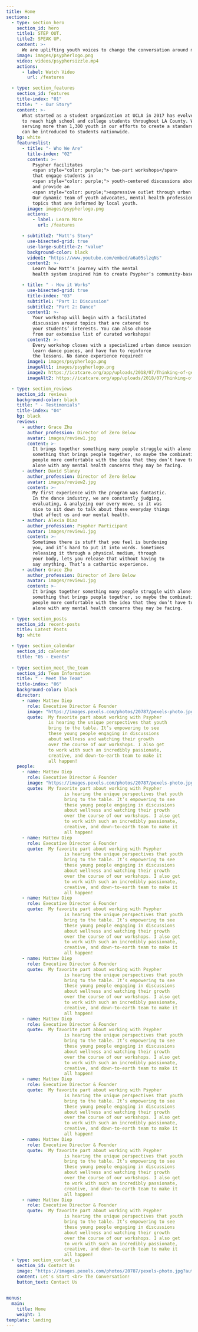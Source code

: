 ```yaml
---
title: Home
sections:
  - type: section_hero
    section_id: hero
    title1: STEP OUT.
    title2: SPEAK UP.
    content: >-
      We are uplifting youth voices to change the conversation around mental health.
    image: images/psypherlogo.png
    video: videos/psyphersizzle.mp4
    actions:
      - label: Watch Video
        url: /features

  - type: section_features
    section_id: features
    title-index: "01"
    title: " - Our Story"
    content: >-
      What started as a student organization at UCLA in 2017 has evolved into a nonprofit that is working 
      to reach high school and college students throughout LA County. We have hosted over 60 workshops 
      serving more than 1,300 youth in our efforts to create a standard for wellness education that 
      can be introduced to students nationwide.
    bg: white
    featureslist:
      - title: "- Who We Are"
        title-index: "02"
        content: >-
          Psypher facilitates 
          <span style="color: purple;"> two-part workshops</span>
          that engage students in 
          <span style="color: purple;"> youth-centered discussions about wellness </span>
          and provide an 
          <span style="color: purple;">expressive outlet through urban dance.</span>
          Our dynamic team of youth advocates, mental health professionals, and urban dancers create workshops around
          topics that are informed by local youth. 
        image: images/psypherlogo.png
        actions:
          - label: Learn More
            url: /features

      - subtitle2: "Matt's Story"
        use-bisected-grid: true
        use-large-subtitle-2: "value"
        background-color: black
        video1: "https://www.youtube.com/embed/a6a05slzqNs"
        content2: >-
          Learn how Matt’s journey with the mental
          health system inspired him to create Psypher’s community-based wellness program

      - title: " - How it Works"
        use-bisected-grid: true
        title-index: "03"
        subtitle1: "Part 1: Discussion"
        subtitle2: "Part 2: Dance"
        content1: >-
          Your workshop will begin with a facilitated
          discussion around topics that are catered to
          your students’ interests. You can also choose
          from our extensive list of curated workshops!
        content2: >-
          Every workshop closes with a specialized urban dance session where students groove,
          learn dance pieces, and have fun to reinforce
          the lessons. No dance experience required!
        image1: images/psypherlogo.png
        imageAlt1: images/psypherlogo.png
        image2: https://icatcare.org/app/uploads/2018/07/Thinking-of-getting-a-cat.png
        imageAlt2: https://icatcare.org/app/uploads/2018/07/Thinking-of-getting-a-cat.png

  - type: section_reviews
    section_id: reviews
    background-color: black
    title: " - Testimonials"
    title-index: "04" 
    bg: black
    reviews:
      - author: Grace Zhu 
        author_profession: Director of Zero Below
        avatar: images/review1.jpg
        content: >-
          It brings together something many people struggle with alone and 
          something that brings people together, so maybe the combination can help get
          people more comfortable with the idea that they don’t have to struggle 
          alone with any mental health concerns they may be facing.
      - author: David Slaney
        author_profession: Director of Zero Below
        avatar: images/review2.jpg
        content: >-
          My first experience with the program was fantastic.
          In the dance industry, we are constantly judging,
          evaluating, & analyzing our every move, so it was
          nice to sit down to talk about these everyday things
          that affect us and our mental health.
      - author: Alexia Diaz
        author_profession: Psypher Participant
        avatar: images/review1.jpg
        content: >-
          Sometimes there is stuff that you feel is burdening
          you, and it’s hard to put it into words. Sometimes
          releasing it through a physical medium, through
          your body, lets you release that without having to
          say anything. That’s a cathartic experience.
      - author: Grace Zhu 
        author_profession: Director of Zero Below
        avatar: images/review1.jpg
        content: >-
          It brings together something many people struggle with alone and 
          something that brings people together, so maybe the combination can help get
          people more comfortable with the idea that they don’t have to struggle 
          alone with any mental health concerns they may be facing.

  - type: section_posts
    section_id: recent-posts
    title: Latest Posts
    bg: white

  - type: section_calendar
    section_id: calendar
    title: "05 - Events"
    
  - type: section_meet_the_team
    section_id: Team Information
    title: " - Meet The Team"
    title-index: "06"
    background-color: black
    director:
      - name: Mattew Diep
        role: Executive Director & Founder
        image: "https://images.pexels.com/photos/20787/pexels-photo.jpg?auto=compress&cs=tinysrgb&dpr=1&w=500"
        quote:  My favorite part about working with Psypher
                is hearing the unique perspectives that youth
                bring to the table. It’s empowering to see
                these young people engaging in discussions
                about wellness and watching their growth
                over the course of our workshops. I also get
                to work with such an incredibly passionate,
                creative, and down-to-earth team to make it
                all happen!
    people: 
      - name: Mattew Diep
        role: Executive Director & Founder
        image: "https://images.pexels.com/photos/20787/pexels-photo.jpg?auto=compress&cs=tinysrgb&dpr=1&w=500"
        quote:  My favorite part about working with Psypher
                      is hearing the unique perspectives that youth
                      bring to the table. It’s empowering to see
                      these young people engaging in discussions
                      about wellness and watching their growth
                      over the course of our workshops. I also get
                      to work with such an incredibly passionate,
                      creative, and down-to-earth team to make it
                      all happen!
      - name: Mattew Diep
        role: Executive Director & Founder
        quote:  My favorite part about working with Psypher
                      is hearing the unique perspectives that youth
                      bring to the table. It’s empowering to see
                      these young people engaging in discussions
                      about wellness and watching their growth
                      over the course of our workshops. I also get
                      to work with such an incredibly passionate,
                      creative, and down-to-earth team to make it
                      all happen!
      - name: Mattew Diep
        role: Executive Director & Founder
        quote:  My favorite part about working with Psypher
                      is hearing the unique perspectives that youth
                      bring to the table. It’s empowering to see
                      these young people engaging in discussions
                      about wellness and watching their growth
                      over the course of our workshops. I also get
                      to work with such an incredibly passionate,
                      creative, and down-to-earth team to make it
                      all happen!
      - name: Mattew Diep
        role: Executive Director & Founder
        quote:  My favorite part about working with Psypher
                      is hearing the unique perspectives that youth
                      bring to the table. It’s empowering to see
                      these young people engaging in discussions
                      about wellness and watching their growth
                      over the course of our workshops. I also get
                      to work with such an incredibly passionate,
                      creative, and down-to-earth team to make it
                      all happen!
      - name: Mattew Diep
        role: Executive Director & Founder
        quote:  My favorite part about working with Psypher
                      is hearing the unique perspectives that youth
                      bring to the table. It’s empowering to see
                      these young people engaging in discussions
                      about wellness and watching their growth
                      over the course of our workshops. I also get
                      to work with such an incredibly passionate,
                      creative, and down-to-earth team to make it
                      all happen!
      - name: Mattew Diep
        role: Executive Director & Founder
        quote:  My favorite part about working with Psypher
                      is hearing the unique perspectives that youth
                      bring to the table. It’s empowering to see
                      these young people engaging in discussions
                      about wellness and watching their growth
                      over the course of our workshops. I also get
                      to work with such an incredibly passionate,
                      creative, and down-to-earth team to make it
                      all happen!
      - name: Mattew Diep
        role: Executive Director & Founder
        quote:  My favorite part about working with Psypher
                      is hearing the unique perspectives that youth
                      bring to the table. It’s empowering to see
                      these young people engaging in discussions
                      about wellness and watching their growth
                      over the course of our workshops. I also get
                      to work with such an incredibly passionate,
                      creative, and down-to-earth team to make it
                      all happen!
      - name: Mattew Diep
        role: Executive Director & Founder
        quote:  My favorite part about working with Psypher
                      is hearing the unique perspectives that youth
                      bring to the table. It’s empowering to see
                      these young people engaging in discussions
                      about wellness and watching their growth
                      over the course of our workshops. I also get
                      to work with such an incredibly passionate,
                      creative, and down-to-earth team to make it
                      all happen!
  - type: section_contact_us
    section_id: Contact Us
    image: "https://images.pexels.com/photos/20787/pexels-photo.jpg?auto=compress&cs=tinysrgb&dpr=1&w=500"
    content: Let's Start <br> The Conversation!
    button_text: Contact Us
  

menus:
  main:
    title: Home
    weight: 1
template: landing
---
```


